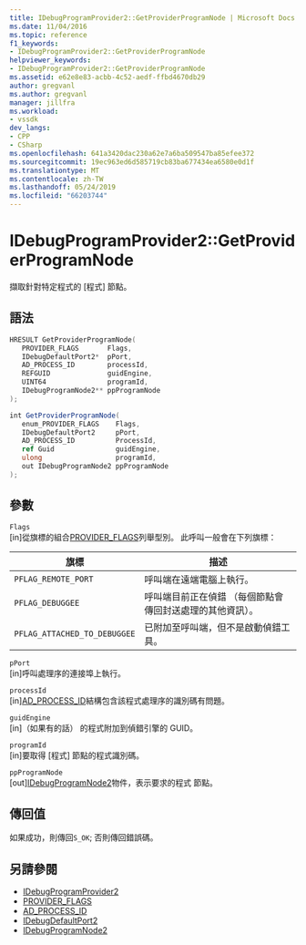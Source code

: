 ```yaml
---
title: IDebugProgramProvider2::GetProviderProgramNode | Microsoft Docs
ms.date: 11/04/2016
ms.topic: reference
f1_keywords:
- IDebugProgramProvider2::GetProviderProgramNode
helpviewer_keywords:
- IDebugProgramProvider2::GetProviderProgramNode
ms.assetid: e62e8e83-acbb-4c52-aedf-ffbd4670db29
author: gregvanl
ms.author: gregvanl
manager: jillfra
ms.workload:
- vssdk
dev_langs:
- CPP
- CSharp
ms.openlocfilehash: 641a3420dac230a62e7a6ba509547ba85efee372
ms.sourcegitcommit: 19ec963ed6d585719cb83ba677434ea6580e0d1f
ms.translationtype: MT
ms.contentlocale: zh-TW
ms.lasthandoff: 05/24/2019
ms.locfileid: "66203744"
---
```

# <a name="idebugprogramprovider2getproviderprogramnode"></a>IDebugProgramProvider2::GetProviderProgramNode
擷取針對特定程式的 [程式] 節點。

## <a name="syntax"></a>語法

```cpp
HRESULT GetProviderProgramNode(
   PROVIDER_FLAGS       Flags,
   IDebugDefaultPort2*  pPort,
   AD_PROCESS_ID        processId,
   REFGUID              guidEngine,
   UINT64               programId,
   IDebugProgramNode2** ppProgramNode
);
```

```csharp
int GetProviderProgramNode(
   enum_PROVIDER_FLAGS    Flags,
   IDebugDefaultPort2     pPort,
   AD_PROCESS_ID          ProcessId,
   ref Guid               guidEngine,
   ulong                  programId,
   out IDebugProgramNode2 ppProgramNode
);
```

## <a name="parameters"></a>參數
`Flags`\
[in]從旗標的組合[PROVIDER_FLAGS](../../../extensibility/debugger/reference/provider-flags.md)列舉型別。 此呼叫一般會在下列旗標：

|旗標|描述|
|----------|-----------------|
|`PFLAG_REMOTE_PORT`|呼叫端在遠端電腦上執行。|
|`PFLAG_DEBUGGEE`|呼叫端目前正在偵錯 （每個節點會傳回封送處理的其他資訊）。|
|`PFLAG_ATTACHED_TO_DEBUGGEE`|已附加至呼叫端，但不是啟動偵錯工具。|

`pPort`\
[in]呼叫處理序的連接埠上執行。

`processId`\
[in][AD_PROCESS_ID](../../../extensibility/debugger/reference/ad-process-id.md)結構包含該程式處理序的識別碼有問題。

`guidEngine`\
[in]（如果有的話） 的程式附加到偵錯引擎的 GUID。

`programId`\
[in]要取得 [程式] 節點的程式識別碼。

`ppProgramNode`\
[out][IDebugProgramNode2](../../../extensibility/debugger/reference/idebugprogramnode2.md)物件，表示要求的程式 節點。

## <a name="return-value"></a>傳回值
 如果成功，則傳回`S_OK`; 否則傳回錯誤碼。

## <a name="see-also"></a>另請參閱
- [IDebugProgramProvider2](../../../extensibility/debugger/reference/idebugprogramprovider2.md)
- [PROVIDER_FLAGS](../../../extensibility/debugger/reference/provider-flags.md)
- [AD_PROCESS_ID](../../../extensibility/debugger/reference/ad-process-id.md)
- [IDebugDefaultPort2](../../../extensibility/debugger/reference/idebugdefaultport2.md)
- [IDebugProgramNode2](../../../extensibility/debugger/reference/idebugprogramnode2.md)